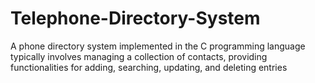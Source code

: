 # Telephone-Directory-System
A phone directory system implemented in the C programming language typically involves managing a collection of contacts, providing functionalities for adding, searching, updating, and deleting entries
